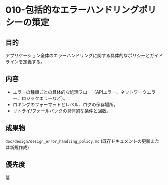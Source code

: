 # 010-包括的なエラーハンドリングポリシーの策定

## 目的
アプリケーション全体のエラーハンドリングに関する具体的なポリシーとガイドラインを定義する。

## 内容
*   エラーの種類ごとの具体的な処理フロー（APIエラー、ネットワークエラー、ロジックエラーなど）。
*   ロギングのフォーマットとレベル、ログの保存場所。
*   リトライ/フォールバックの具体的な条件と回数。

## 成果物
`doc/design/design_error_handling_policy.md` (既存ドキュメントの更新または新規作成)

## 優先度
低
